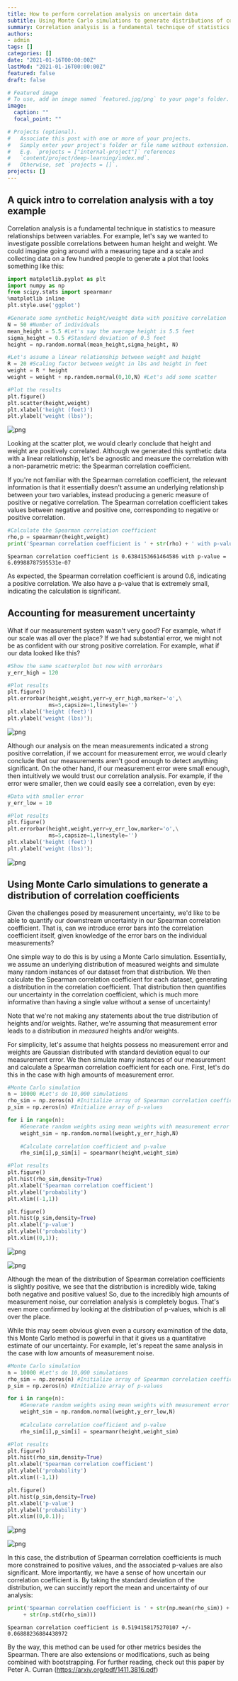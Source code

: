 ```yaml
---
title: How to perform correlation analysis on uncertain data
subtitle: Using Monte Carlo simulations to generate distributions of correlation coefficients
summary: Correlation analysis is a fundamental technique of statistics that allows us to investigate how variables are related to each other. But what if our data possess uncertainty? In this post I'll show how a simple Monte Carlo simulation can let us generate distributions of correlation coefficients, allowing us to interpret the results of correlation analysis with more strength.
authors:
- admin
tags: []
categories: []
date: "2021-01-16T00:00:00Z"
lastMod: "2021-01-16T00:00:00Z"
featured: false
draft: false

# Featured image
# To use, add an image named `featured.jpg/png` to your page's folder. 
image:
  caption: ""
  focal_point: ""

# Projects (optional).
#   Associate this post with one or more of your projects.
#   Simply enter your project's folder or file name without extension.
#   E.g. `projects = ["internal-project"]` references 
#   `content/project/deep-learning/index.md`.
#   Otherwise, set `projects = []`.
projects: []
---
```


## A quick intro to correlation analysis with a toy example

Correlation analysis is a fundamental technique in statistics to measure relationships between variables. For example, let's say we wanted to investigate possible correlations between human height and weight. We could imagine going around with a measuring tape and a scale and collecting data on a few hundred people to generate a plot that looks something like this:


```python
import matplotlib.pyplot as plt
import numpy as np
from scipy.stats import spearmanr
%matplotlib inline
plt.style.use('ggplot')
```


```python
#Generate some synthetic height/weight data with positive correlation
N = 50 #Number of individuals
mean_height = 5.5 #Let's say the average height is 5.5 feet
sigma_height = 0.5 #Standard deviation of 0.5 feet
height = np.random.normal(mean_height,sigma_height, N)

#Let's assume a linear relationship between weight and height
R = 20 #Scaling factor between weight in lbs and height in feet
weight = R * height
weight = weight + np.random.normal(0,10,N) #Let's add some scatter

#Plot the results
plt.figure()
plt.scatter(height,weight)
plt.xlabel('height (feet)')
plt.ylabel('weight (lbs)');
```


![png](./index_3_0.png)


Looking at the scatter plot, we would clearly conclude that height and weight are positively correlated. Although we generated this synthetic data with a linear relationship, let's be agnostic and measure the correlation with a non-parametric metric: the Spearman correlation coefficient.

If you're not familiar with the Spearman correlation coefficient, the relevant information is that it essentially doesn't assume an underlying relationship between your two variables, instead producing a generic measure of positive or negative correlation. The Spearman correlation coefficient takes values between negative and positive one, corresponding to negative or positive correlation.


```python
#Calculate the Spearman correlation coefficient
rho,p = spearmanr(height,weight)
print('Spearman correlation coefficient is ' + str(rho) + ' with p-value = ' + str(p))
```

    Spearman correlation coefficient is 0.6384153661464586 with p-value = 6.09988787595531e-07


As expected, the Spearman correlation coefficient is around 0.6, indicating a  positive correlation. We also have a p-value that is extremely small, indicating the calculation is significant.

## Accounting for measurement uncertainty

What if our measurement system wasn't very good? For example, what if our scale was all over the place? If we had substantial error, we might not be as confident with our strong positive correlation. For example, what if our data looked like this?


```python
#Show the same scatterplot but now with errorbars
y_err_high = 120

#Plot results
plt.figure()
plt.errorbar(height,weight,yerr=y_err_high,marker='o',\
             ms=5,capsize=1,linestyle='')
plt.xlabel('height (feet)')
plt.ylabel('weight (lbs)');
```


![png](./index_8_0.png)


Although our analysis on the mean measurements indicated a strong positive correlation, if we account for measurement error, we would clearly conclude that our measurements aren't good enough to detect anything significant. On the other hand, if our measurement error were small enough, then intuitively we would trust our correlation analysis. For example, if the error were smaller, then we could easily see a correlation, even by eye:


```python
#Data with smaller error
y_err_low = 10

#Plot results
plt.figure()
plt.errorbar(height,weight,yerr=y_err_low,marker='o',\
             ms=5,capsize=1,linestyle='')
plt.xlabel('height (feet)')
plt.ylabel('weight (lbs)');
```


![png](./index_10_0.png)


## Using Monte Carlo simulations to generate a distribution of correlation coefficients

Given the challenges posed by measurement uncertainty, we'd like to be able to quantify our downstream uncertainty in our Spearman correlation coefficient. That is, can we introduce error bars into the correlation coefficient itself, given knowledge of the error bars on the individual measurements?

One simple way to do this is by using a Monte Carlo simulation. Essentially, we assume an underlying distribution of measured weights and simulate many random instances of our dataset from that distribution. We then calculate the Spearman correlation coefficient for each dataset, generating a distribution in the correlation coefficient. That distribution then quantifies our uncertainty in the correlation coefficient, which is much more informative than having a single value without a sense of uncertainty!

Note that we're not making any statements about the true distribution of heights and/or weights. Rather, we're assuming that measurement error leads to a distribution in *measured* heights and/or weights.

For simplicity, let's assume that heights possess no measurement error and weights are Gaussian distributed with standard deviation equal to our measurement error. We then simulate many instances of our measurement and calculate a Spearman correlation coefficient for each one. First, let's do this in the case with high amounts of measurement error.


```python
#Monte Carlo simulation
n = 10000 #Let's do 10,000 simulations
rho_sim = np.zeros(n) #Initialize array of Spearman correlation coefficients
p_sim = np.zeros(n) #Initialize array of p-values

for i in range(n):
    #Generate random weights using mean weights with measurement error
    weight_sim = np.random.normal(weight,y_err_high,N)
    
    #Calculate correlation coefficient and p-value
    rho_sim[i],p_sim[i] = spearmanr(height,weight_sim)
```


```python
#Plot results
plt.figure()
plt.hist(rho_sim,density=True)
plt.xlabel('Spearman correlation coefficient')
plt.ylabel('probability')
plt.xlim((-1,1))

plt.figure()
plt.hist(p_sim,density=True)
plt.xlabel('p-value')
plt.ylabel('probability')
plt.xlim((0,1));

```


![png](./index_13_0.png)



![png](./index_13_1.png)


Although the mean of the distribution of Spearman correlation coefficients is slightly positive, we see that the distribution is incredibly wide, taking both negative and positive values! So, due to the incredibly high amounts of measurement noise, our correlation analysis is completely bogus. That's even more confirmed by looking at the distribution of p-values, which is all over the place.

While this may seem obvious given even a cursory examination of the data, this Monte Carlo method is powerful in that it gives us a quantitative estimate of our uncertainty. For example, let's repeat the same analysis in the case with low amounts of measurement noise.


```python
#Monte Carlo simulation
n = 10000 #Let's do 10,000 simulations
rho_sim = np.zeros(n) #Initialize array of Spearman correlation coefficients
p_sim = np.zeros(n) #Initialize array of p-values

for i in range(n):
    #Generate random weights using mean weights with measurement error
    weight_sim = np.random.normal(weight,y_err_low,N)
    
    #Calculate correlation coefficient and p-value
    rho_sim[i],p_sim[i] = spearmanr(height,weight_sim)
```


```python
#Plot results
plt.figure()
plt.hist(rho_sim,density=True)
plt.xlabel('Spearman correlation coefficient')
plt.ylabel('probability')
plt.xlim((-1,1))

plt.figure()
plt.hist(p_sim,density=True)
plt.xlabel('p-value')
plt.ylabel('probability')
plt.xlim((0,0.1));
```


![png](./index_16_0.png)



![png](./index_16_1.png)


In this case, the distribution of Spearman correlation coefficients is much more constrained to positive values, and the associated p-values are also significant. More importantly, we have a sense of how uncertain our correlation coefficient is. By taking the standard deviation of the distribution, we can succintly report the mean and uncertainty of our analysis:


```python
print('Spearman correlation coefficient is ' + str(np.mean(rho_sim)) + ' +/- ' \
     + str(np.std(rho_sim)))
```

    Spearman correlation coefficient is 0.5194158175270107 +/- 0.06888236884438972


By the way, this method can be used for other metrics besides the Spearman. There are also extensions or modifications, such as being combined with bootstrapping. For further reading, check out this paper by Peter A. Curran (https://arxiv.org/pdf/1411.3816.pdf)

